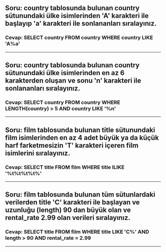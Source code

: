 ## Soru: country tablosunda bulunan country sütunundaki ülke isimlerinden 'A' karakteri ile başlayıp 'a' karakteri ile sonlananları sıralayınız.
### Cevap: SELECT country FROM country WHERE country LIKE 'A%a'
<hr/>

## Soru: country tablosunda bulunan country sütunundaki ülke isimlerinden en az 6 karakterden oluşan ve sonu 'n' karakteri ile sonlananları sıralayınız.
### Cevap: SELECT country FROM country WHERE LENGTH(country) > 5 AND country LIKE '%n'
<hr/>

## Soru: film tablosunda bulunan title sütunundaki film isimlerinden en az 4 adet büyük ya da küçük harf farketmesizin 'T' karakteri içeren film isimlerini sıralayınız.
### Cevap: SELECT title FROM film WHERE title ILIKE '%t%t%t%t%'
<hr/>

## Soru: film tablosunda bulunan tüm sütunlardaki verilerden title 'C' karakteri ile başlayan ve uzunluğu (length) 90 dan büyük olan ve rental_rate 2.99 olan verileri sıralayınız.
### Cevap: SELECT title FROM film WHERE title LIKE 'C%' AND length > 90 AND rental_rate = 2.99
<hr/>